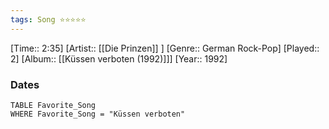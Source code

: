 ```yaml
---
tags: Song ⭐⭐⭐⭐⭐ 
---
```

[Time:: 2:35]
[Artist:: [[Die Prinzen]] ]
[Genre:: German Rock-Pop]
[Played:: 2]
[Album:: [[Küssen verboten (1992)]]]
[Year:: 1992]
### Dates
````dataview
TABLE Favorite_Song
WHERE Favorite_Song = "Küssen verboten"
````